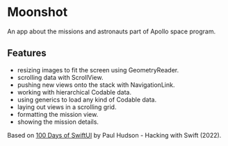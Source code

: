 # Moonshot

An app about the missions and astronauts part of Apollo space program.

<!-- <p align="center">
    <img src="screenshot.png" style="width:528px;max-width:100%;">
</p> -->

## Features

- resizing images to fit the screen using GeometryReader.
- scrolling data with ScrollView.
- pushing new views onto the stack with NavigationLink.
- working with hierarchical Codable data.
- using generics to load any kind of Codable data.
- laying out views in a scrolling grid.
- formatting the mission view.
- showing the mission details.

Based on [100 Days of SwiftUI](https://www.hackingwithswift.com/100/swiftui) by Paul Hudson - Hacking with Swift (2022).
